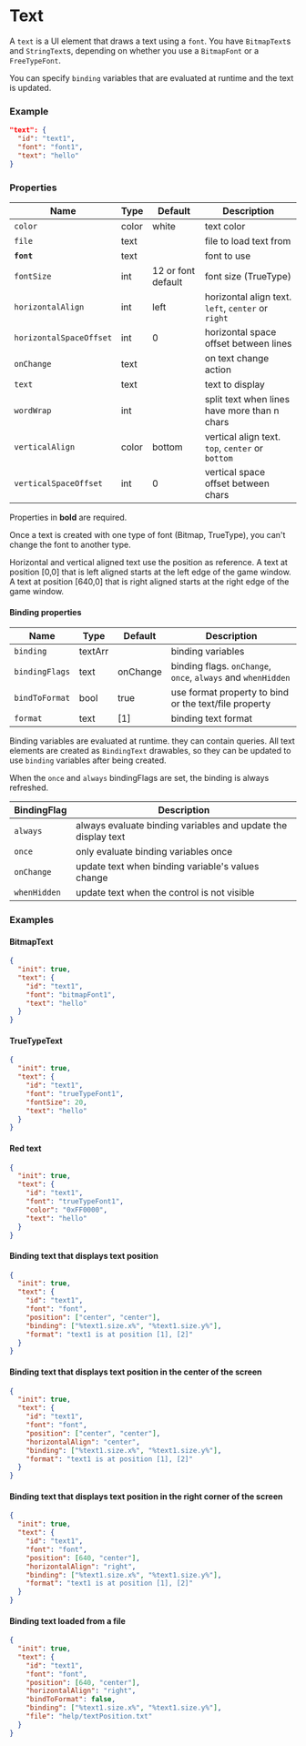 # Text

A `text` is a UI element that draws a text using a `font`. You have `BitmapText`s
and `StringText`s, depending on whether you use a `BitmapFont` or a `FreeTypeFont`.  

You can specify `binding` variables that are evaluated at runtime and the text is updated.

### Example

```json
"text": {
  "id": "text1",
  "font": "font1",
  "text": "hello"
}
```

### Properties

Name                    | Type    | Default            | Description
----------------------- | ------- | ------------------ | ----------------------------
`color`                 | color   | white              | text color
`file`                  | text    |                    | file to load text from
**`font`**              | text    |                    | font to use
`fontSize`              | int     | 12 or font default | font size (TrueType)
`horizontalAlign`       | int     | left               | horizontal align text. `left`, `center` or `right`
`horizontalSpaceOffset` | int     | 0                  | horizontal space offset between lines
`onChange`              | text    |                    | on text change action
`text`                  | text    |                    | text to display
`wordWrap`              | int     |                    | split text when lines have more than n chars
`verticalAlign`         | color   | bottom             | vertical align text. `top`, `center` or `bottom`
`verticalSpaceOffset`   | int     | 0                  | vertical space offset between chars

Properties in **bold** are required.  

Once a text is created with one type of font (Bitmap, TrueType), you can't change the font to another type.  

Horizontal and vertical aligned text use the position as reference. A text at position [0,0] that
is left aligned starts at the left edge of the game window. A text at position [640,0] that is
right aligned starts at the right edge of the game window.  

#### Binding properties

Name           | Type    | Default  | Description
-------------- | ------- | -------- | ----------------------------
`binding`      | textArr |          | binding variables
`bindingFlags` | text    | onChange | binding flags. `onChange`, `once`, `always` and `whenHidden`
`bindToFormat` | bool    | true     | use format property to bind or the text/file property
`format`       | text    | [1]      | binding text format

Binding variables are evaluated at runtime. they can contain queries. All text elements are created
as `BindingText` drawables, so they can be updated to use `binding` variables after being created.  

When the `once` and `always` bindingFlags are set, the binding is always refreshed.

BindingFlag  | Description
------------ | ----------------------------
`always`     | always evaluate binding variables and update the display text
`once`       | only evaluate binding variables once
`onChange`   | update text when binding variable's values change
`whenHidden` | update text when the control is not visible

### Examples

#### BitmapText

```json
{
  "init": true,
  "text": {
    "id": "text1",
    "font": "bitmapFont1",
    "text": "hello"
  }
}
```

#### TrueTypeText

```json
{
  "init": true,
  "text": {
    "id": "text1",
    "font": "trueTypeFont1",
    "fontSize": 20,
    "text": "hello"
  }
}
```

#### Red text

```json
{
  "init": true,
  "text": {
    "id": "text1",
    "font": "trueTypeFont1",
    "color": "0xFF0000",
    "text": "hello"
  }
}
```

#### Binding text that displays text position

```json
{
  "init": true,
  "text": {
    "id": "text1",
    "font": "font",
    "position": ["center", "center"],
    "binding": ["%text1.size.x%", "%text1.size.y%"],
    "format": "text1 is at position [1], [2]"
  }
}
```

#### Binding text that displays text position in the center of the screen

```json
{
  "init": true,
  "text": {
    "id": "text1",
    "font": "font",
    "position": ["center", "center"],
    "horizontalAlign": "center",
    "binding": ["%text1.size.x%", "%text1.size.y%"],
    "format": "text1 is at position [1], [2]"
  }
}
```

#### Binding text that displays text position in the right corner of the screen

```json
{
  "init": true,
  "text": {
    "id": "text1",
    "font": "font",
    "position": [640, "center"],
    "horizontalAlign": "right",
    "binding": ["%text1.size.x%", "%text1.size.y%"],
    "format": "text1 is at position [1], [2]"
  }
}
```

#### Binding text loaded from a file

```json
{
  "init": true,
  "text": {
    "id": "text1",
    "font": "font",
    "position": [640, "center"],
    "horizontalAlign": "right",
    "bindToFormat": false,
    "binding": ["%text1.size.x%", "%text1.size.y%"],
    "file": "help/textPosition.txt"
  }
}
```
